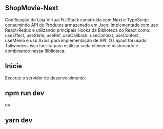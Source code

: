 ## ShopMovie-Next


Codificação de Loja Virtual FullStack construída com Next e TypeScript consumindo API de Produtos armazenado em Json. Implementado com uso React-Redux e utilizando
principais Hooks da Biblioteca do React como: useEffect, useState, useRef, useCallback, useContext, useContext, useMemo e uso Axios para implementação de API.
O Layout foi usado Tailwindcss isso facilita para estilizar cada elemento misturando e combinando nessa Biblioteca.

## Inicie

Execute o servidor de desenvolvimento:

## npm run dev
ou
## yarn dev
